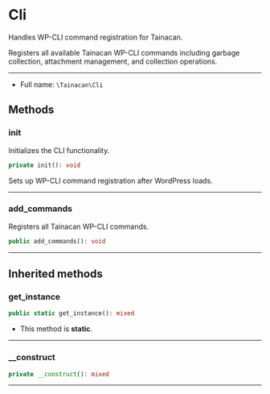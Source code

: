 # Cli


Handles WP-CLI command registration for Tainacan.

Registers all available Tainacan WP-CLI commands including
garbage collection, attachment management, and collection operations.

***

* Full name: `\Tainacan\Cli`

## Methods

### init

Initializes the CLI functionality.

```php
private init(): void
```

Sets up WP-CLI command registration after WordPress loads.

***

### add_commands

Registers all Tainacan WP-CLI commands.

```php
public add_commands(): void
```

***

## Inherited methods

### get_instance

```php
public static get_instance(): mixed
```

* This method is **static**.
***

### __construct

```php
private __construct(): mixed
```

***
